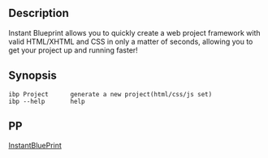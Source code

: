 ## Description

Instant Blueprint allows you to quickly create a web project framework with valid HTML/XHTML and CSS in only a matter of seconds, allowing you to get your project up and running faster!

## Synopsis

    ibp Project      generate a new project(html/css/js set)
    ibp --help       help

## PP

[InstantBluePrint](http://instantblueprint.com)

